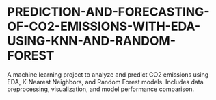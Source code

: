 # PREDICTION-AND-FORECASTING-OF-CO2-EMISSIONS-WITH-EDA-USING-KNN-AND-RANDOM-FOREST
A machine learning project to analyze and predict CO2 emissions using EDA, K-Nearest Neighbors, and Random Forest models. Includes data preprocessing, visualization, and model performance comparison.
